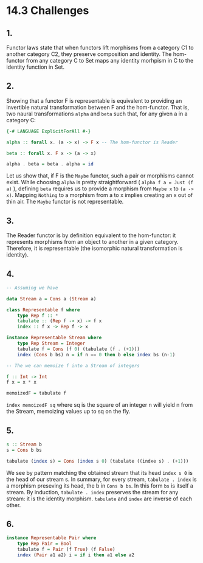 # 14.3 Challenges

## 1.
Functor laws state that when functors lift morphisms from a category C1 to another category C2, they preserve composition and identity. The hom-functor from any category C to Set maps any
identity morhpism in C to the identity function in Set.

## 2.
Showing that a functor F is representable is equivalent to providing an invertible natural transformation between F and the hom-functor. That is, two naural transformations `alpha` and
`beta` such that, for any given a in a category C:

```Haskell
{-# LANGUAGE ExplicitForAll #-}

alpha :: forall x. (a -> x) -> F x -- The hom-functor is Reader

beta :: forall x. F x -> (a -> x)

alpha . beta = beta . alpha = id
```

Let us show that, if F is the `Maybe` functor, such a pair or morphisms cannot exist.
While choosing `alpha` is pretty straightforward ( `alpha f a = Just (f a)` ), defining `beta` requires us to provide a morphism from `Maybe x` to `(a -> x)`. Mapping `Nothing` to a morphism
from a to x implies creating an x out of thin air. The `Maybe` functor is not representable.

## 3.
The Reader functor is by definition equivalent to the hom-functor: it represents morphisms from an object to another in a given category. Therefore, it is representable (the isomorphic
natural transformation is identity).

## 4.
```Haskell
-- Assuming we have

data Stream a = Cons a (Stream a)

class Representable f where
    type Rep f :: *
    tabulate :: (Rep f -> x) -> f x
    index :: f x -> Rep f -> x

instance Representable Stream where
    type Rep Stream = Integer
    tabulate f = Cons (f 0) (tabulate (f . (+1)))
    index (Cons b bs) n = if n == 0 then b else index bs (n-1)

-- The we can memoize f into a Stream of integers

f :: Int -> Int
f x = x * x

memoizedF = tabulate f
```

`index memoizedF sq` where sq is the square of an integer n will yield n from the Stream, memoizing values up to sq on the fly.

## 5.
```Haskell
s :: Stream b
s = Cons b bs

tabulate (index s) = Cons (index s 0) (tabulate ((indxe s) . (+1)))
```

We see by pattern matching the obtained stream that its head `index s 0` is the head of our stream s. In summary, for every stream, `tabulate . index` is a morphism preseving its head,
the b in `Cons b bs`. In this form `bs` is itself a stream. By induction, `tabulate . index` preserves the stream for any stream: it is the identity morphism. `tabulate` and `index` are inverse of each other.

## 6.
```Haskell
instance Representable Pair where
    type Rep Pair = Bool
    tabulate f = Pair (f True) (f False)
    index (Pair a1 a2) i = if i then a1 else a2
```
